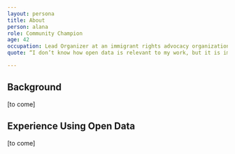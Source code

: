 ```yaml
---
layout: persona
title: About
person: alana
role: Community Champion
age: 42
occupation: Lead Organizer at an immigrant rights advocacy organization
quote: “I don’t know how open data is relevant to my work, but it is important to me that the city pays due attention to all New Yorkers.”

---
```


## Background

[to come]

## Experience Using Open Data

[to come]
